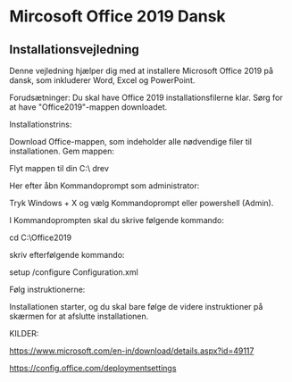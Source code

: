 # Mircosoft Office 2019 Dansk 
## Installationsvejledning
Denne vejledning hjælper dig med at installere Microsoft Office 2019 på dansk, som inkluderer Word, Excel og PowerPoint.

Forudsætninger:
Du skal have Office 2019 installationsfilerne klar. Sørg for at have "Office2019"-mappen downloadet.

Installationstrins:

Download Office-mappen, som indeholder alle nødvendige filer til installationen.
Gem mappen:

Flyt mappen til din C:\ drev 

Her efter åbn Kommandoprompt som administrator:

Tryk Windows + X og vælg Kommandoprompt eller powershell (Admin).

I Kommandoprompten skal du skrive følgende kommando:

cd C:\Office2019

skriv efterfølgende kommando:

setup /configure Configuration.xml

Følg instruktionerne:

Installationen starter, og du skal bare følge de videre instruktioner på skærmen for at afslutte installationen.

KILDER:

https://www.microsoft.com/en-in/download/details.aspx?id=49117

https://config.office.com/deploymentsettings
